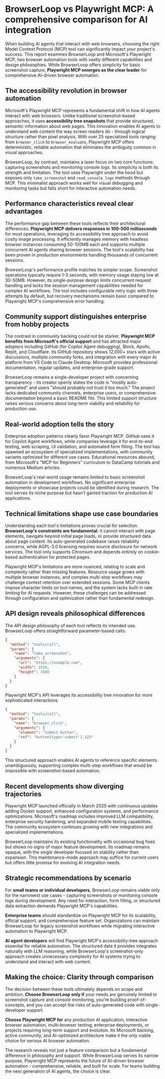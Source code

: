 # BrowserLoop vs Playwright MCP: A comprehensive comparison for AI integration

When building AI agents that interact with web browsers, choosing the right Model Context Protocol (MCP) tool can significantly impact your project's success. This report examines BrowserLoop and Microsoft's Playwright MCP, two browser automation tools with vastly different capabilities and design philosophies. While BrowserLoop offers simplicity for basic screenshot capture, **Playwright MCP emerges as the clear leader** for comprehensive AI-driven browser automation.

## The accessibility revolution in browser automation

Microsoft's Playwright MCP represents a fundamental shift in how AI agents interact with web browsers. Unlike traditional screenshot-based approaches, it uses **accessibility tree snapshots** that provide structured, semantic information about web pages. This innovation enables AI agents to understand web content the way screen readers do - through logical structure rather than pixel analysis. With over 25 specialized tools ranging from `browser_click` to `browser_evaluate`, Playwright MCP offers deterministic, reliable automation that eliminates the ambiguity common in visual approaches.

BrowserLoop, by contrast, maintains a laser focus on two core functions: capturing screenshots and monitoring console logs. Its simplicity is both its strength and limitation. The tool uses Playwright under the hood but exposes only `take_screenshot` and `read_console_logs` methods through MCP. This minimalist approach works well for visual debugging and monitoring tasks but falls short for interactive automation needs.

## Performance characteristics reveal clear advantages

The performance gap between these tools reflects their architectural differences. **Playwright MCP delivers responses in 100-500 milliseconds** for most operations, leveraging its accessibility tree approach to avoid costly image processing. It efficiently manages memory with headless browser instances consuming 50-100MB each and supports multiple concurrent AI agents sharing browser sessions. The tool's scalability has been proven in production environments handling thousands of concurrent sessions.

BrowserLoop's performance profile matches its simpler scope. Screenshot operations typically require 1-3 seconds, with memory usage staying low at 30-50MB. However, its single-purpose design limits concurrent request handling and lacks the session management capabilities needed for complex AI workflows. The tool includes configurable retry logic with three attempts by default, but recovery mechanisms remain basic compared to Playwright MCP's comprehensive error handling.

## Community support distinguishes enterprise from hobby projects

The contrast in community backing could not be starker. **Playwright MCP benefits from Microsoft's official support** and has attracted major adopters including GitHub (for Copilot Agent debugging), Block, Apollo, Replit, and Cloudflare. Its GitHub repository shows 12,000+ stars with active discussions, multiple community forks, and integration with every major AI platform from VS Code to Claude Desktop. Microsoft provides professional documentation, regular updates, and enterprise-grade support.

BrowserLoop remains a single-developer project with concerning transparency - its creator openly states the code is "mostly auto-generated" and users "should probably not trust it too much." The project lacks dedicated community channels, enterprise users, or comprehensive documentation beyond a basic README file. This limited support structure raises serious concerns about long-term viability and reliability for production use.

## Real-world adoption tells the story

Enterprise adoption patterns clearly favor Playwright MCP. GitHub uses it for Copilot Agent workflows, while companies leverage it for end-to-end testing, web scraping, UI validation, and automated form filling. The tool has spawned an ecosystem of specialized implementations, with community variants optimized for different use cases. Educational resources abound, from Microsoft's "MCP for Beginners" curriculum to DataCamp tutorials and numerous Medium articles.

BrowserLoop's real-world usage remains limited to basic screenshot automation in development workflows. No significant enterprise deployments or showcase projects could be identified during research. The tool serves its niche purpose but hasn't gained traction for production AI applications.

## Technical limitations shape use case boundaries

Understanding each tool's limitations proves crucial for selection. **BrowserLoop's constraints are fundamental**: it cannot interact with page elements, navigate beyond initial page loads, or provide structured data about page content. Its auto-generated codebase raises reliability concerns, while AGPL-3.0 licensing requires source disclosure for network services. The tool only supports Chromium and depends entirely on cookie-based authentication for protected pages.

Playwright MCP's limitations are more nuanced, relating to scale and complexity rather than missing features. Resource usage grows with multiple browser instances, and complex multi-step workflows may challenge context retention over extended sessions. Some MCP clients impose character limits on tool names, and the system lacks built-in rate limiting for AI requests. However, these challenges can be addressed through configuration and optimization rather than fundamental redesign.

## API design reveals philosophical differences

The API design philosophy of each tool reflects its intended use. BrowserLoop offers straightforward parameter-based calls:

```json
{
  "method": "tools/call",
  "params": {
    "name": "take_screenshot",
    "arguments": {
      "url": "https://example.com",
      "width": 1920,
      "height": 1080
    }
  }
}
```

Playwright MCP's API leverages its accessibility tree innovation for more sophisticated interactions:

```json
{
  "method": "tools/call",
  "params": {
    "name": "browser_click",
    "arguments": {
      "element": "Submit button",
      "ref": "button[type='submit']_123"
    }
  }
}
```

This structured approach enables AI agents to reference specific elements unambiguously, supporting complex multi-step workflows that would be impossible with screenshot-based automation.

## Recent developments show diverging trajectories

Playwright MCP launched officially in March 2025 with continuous updates adding Docker support, enhanced configuration systems, and performance optimizations. Microsoft's roadmap includes improved LLM compatibility, enterprise security hardening, and expanded mobile testing capabilities. The community ecosystem continues growing with new integrations and specialized implementations.

BrowserLoop maintains its existing functionality with occasional bug fixes but shows no signs of major feature development. Its roadmap remains opaque, with the single developer focused on stability rather than expansion. This maintenance-mode approach may suffice for current users but offers little promise for evolving AI integration needs.

## Strategic recommendations by scenario

For **small teams or individual developers**, BrowserLoop remains viable only for the narrowest use cases - capturing screenshots or monitoring console logs during development. Any need for interaction, form filling, or structured data extraction demands Playwright MCP's capabilities.

**Enterprise teams** should standardize on Playwright MCP for its scalability, official support, and comprehensive feature set. Organizations can maintain BrowserLoop for legacy screenshot workflows while migrating interactive automation to Playwright MCP.

**AI agent developers** will find Playwright MCP's accessibility-tree approach essential for reliable automation. The structured data it provides integrates naturally with LLM reasoning, while BrowserLoop's screenshot-only approach creates unnecessary complexity for AI systems trying to understand and interact with web content.

## Making the choice: Clarity through comparison

The decision between these tools ultimately depends on scope and ambition. **Choose BrowserLoop only if** your needs are genuinely limited to screenshot capture and console monitoring, you're building proof-of-concepts, and you can accept the risks of auto-generated code with single-developer support.

**Choose Playwright MCP for** any production AI application, interactive browser automation, multi-browser testing, enterprise deployments, or projects requiring long-term support and evolution. Its Microsoft backing, active community, and AI-optimized architecture make it the only viable choice for serious AI browser automation.

The research reveals not just a feature comparison but a fundamental difference in philosophy and support. While BrowserLoop serves its narrow purpose, Playwright MCP represents the future of AI-driven browser automation - comprehensive, reliable, and built for scale. For teams building the next generation of AI agents, the choice is clear.